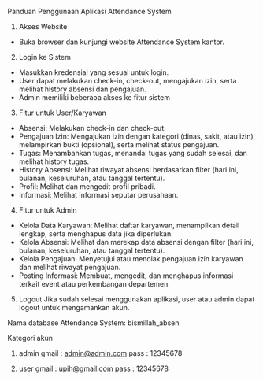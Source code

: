 Panduan Penggunaan Aplikasi Attendance System

1. Akses Website  
- Buka browser dan kunjungi website Attendance System kantor.  

2. Login ke Sistem  
- Masukkan kredensial yang sesuai untuk login.  
- User dapat melakukan check-in, check-out, mengajukan izin, serta melihat history absensi dan pengajuan.  
- Admin memiliki beberaoa akses ke fitur sistem

3. Fitur untuk User/Karyawan
- Absensi: Melakukan check-in dan check-out.  
- Pengajuan Izin: Mengajukan izin dengan kategori (dinas, sakit, atau izin), melampirkan bukti (opsional), serta melihat status pengajuan.  
- Tugas: Menambahkan tugas, menandai tugas yang sudah selesai, dan melihat history tugas.  
- History Absensi: Melihat riwayat absensi berdasarkan filter (hari ini, bulanan, keseluruhan, atau tanggal tertentu).  
- Profil: Melihat dan mengedit profil pribadi. 
- Informasi: Melihat informasi seputar perusahaan. 

4. Fitur untuk Admin  
- Kelola Data Karyawan: Melihat daftar karyawan, menampilkan detail lengkap, serta menghapus data jika diperlukan.  
- Kelola Absensi: Melihat dan merekap data absensi dengan filter (hari ini, bulanan, keseluruhan, atau tanggal tertentu).  
- Kelola Pengajuan: Menyetujui atau menolak pengajuan izin karyawan dan melihat riwayat pengajuan.   
- Posting Informasi: Membuat, mengedit, dan menghapus informasi terkait event atau perkembangan departemen.  

5. Logout 
Jika sudah selesai menggunakan aplikasi, user atau admin dapat logout untuk mengamankan akun.  

Nama database Attendance System: bismillah_absen

Kategori akun
1. admin
gmail : admin@admin.com
pass : 12345678

2. user
gmail : upih@gmail.com
pass : 12345678


